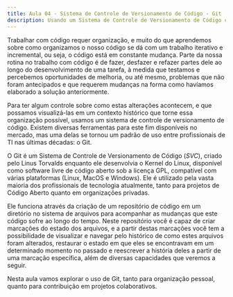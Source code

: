 ```yaml
---
title: Aula 04 - Sistema de Controle de Versionamento de Código - Git
description: Usando um Sistema de Controle de Versionamento de Código como ferramenta de viagem no tempo e colaboração em projetos com código
---
```


Trabalhar com código requer organização, e muito do que aprendemos sobre como organizamos o nosso código se dá com um trabalho iterativo e incremental, ou seja, o código está em constante mudança. Parte da nossa rotina no trabalho com código é de fazer, desfazer e refazer partes dele ao longo do desenvolvimento de uma tarefa, à medida que testamos e percebemos oportunidades de melhoria, ou até mesmo, problemas que não foram antecipados e que requerem mudanças na forma como havíamos elaborado a solução anteriormente.

Para ter algum controle sobre como estas alterações acontecem, e que possamos visualizá-las em um contexto histórico que torne essa organização possível, usamos um sistema de controle de versionamento de código. Existem diversas ferramentas para este fim disponíveis no mercado, mas uma delas se tornou um padrão de uso entre profissionais de TI nas últimas décadas: o Git.

O Git é um Sistema de Controle de Versionamento de Código (_SVC_), criado pelo Linus Torvalds enquanto ele desenvolvia o Kernel do Linux, disponível como software livre de código aberto sob a licença GPL, compatível com várias plataformas (Linux, MacOS e Windows). Ele é utilizado pela vasta maioria dos profissionais de tecnologia atualmente, tanto para projetos de Código Aberto quanto em organizações privadas.

Ele funciona através da criação de um repositório de código em um diretório no sistema de arquivos para acompanhar as mudanças que este código sofre ao longo do tempo. Neste repositório você é capaz de criar marcações do estado dos arquivos, e a partir destas marcações você tem a possibilidade de visualizar e navegar pelo histórico de como estes arquivos foram alterados, restaurar o estado em que eles se encontravam em um determinado momento no passado e reescrever a história deles a partir de uma marcação específica, além de diversas capacidades que veremos a seguir.

Nesta aula vamos explorar o uso de Git, tanto para organização pessoal, quanto para contribuição em projetos colaborativos.
